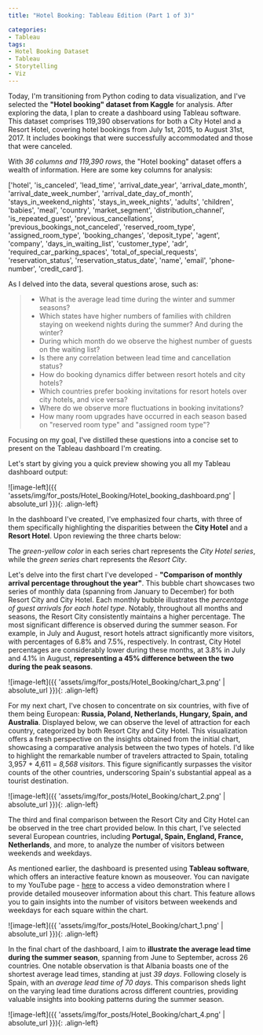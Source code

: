 ```yaml
---
title: "Hotel Booking: Tableau Edition (Part 1 of 3)"

categories:
- Tableau  
tags:
- Hotel Booking Dataset
- Tableau 
- Storytelling
- Viz
---
```



Today, I'm transitioning from Python coding to data visualization, and I've selected the **"Hotel booking" dataset from Kaggle** for analysis. After exploring the data, I plan to create a dashboard using Tableau software.
This dataset comprises 119,390 observations for both a City Hotel and a Resort Hotel, covering hotel bookings from July 1st, 2015, to August 31st, 2017. It includes bookings that were successfully accommodated and those that were canceled.

With *36 columns and 119,390 rows*, the "Hotel booking" dataset offers a wealth of information. Here are some key columns for analysis:

 ['hotel', 'is_canceled', 'lead_time', 'arrival_date_year', 'arrival_date_month', 'arrival_date_week_number', 'arrival_date_day_of_month', 'stays_in_weekend_nights', 'stays_in_week_nights', 'adults', 'children', 'babies', 'meal', 'country', 'market_segment', 'distribution_channel', 'is_repeated_guest', 'previous_cancellations', 'previous_bookings_not_canceled', 'reserved_room_type', 'assigned_room_type', 'booking_changes', 'deposit_type', 'agent', 'company', 'days_in_waiting_list', 'customer_type', 'adr', 'required_car_parking_spaces', 'total_of_special_requests', 'reservation_status', 'reservation_status_date', 'name', 'email', 'phone-number', 'credit_card'].

As I delved into the data, several questions arose, such as:

> * What is the average lead time during the winter and summer seasons?
> * Which states have higher numbers of families with children staying on weekend nights during the summer? And during the winter?
> * During which month do we observe the highest number of guests on the waiting list?
> * Is there any correlation between lead time and cancellation status?
> * How do booking dynamics differ between resort hotels and city hotels?
> * Which countries prefer booking invitations for resort hotels over city hotels, and vice versa?
> * Where do we observe more fluctuations in booking invitations?
> * How many room upgrades have occurred in each season based on "reserved room type" and "assigned room type"?



Focusing on my goal, I've distilled these questions into a concise set to present on the Tableau dashboard I'm creating.

Let's start by giving you a quick preview showing you all my Tableau dashboard output:


![image-left]({{ 'assets/img/for_posts/Hotel_Booking/Hotel_booking_dashboard.png' | absolute_url }}){: .align-left} 

In the dashboard I've created, I've emphasized four charts, with three of them specifically highlighting the disparities between the **City Hotel** and a **Resort Hotel**.
Upon reviewing the three charts below:

The *green-yellow color* in each series chart represents the *City Hotel series*, while the *green series* chart represents the *Resort City*.

Let's delve into the first chart I've developed - **"Comparison of monthly arrival percentage throughout the year"**. This bubble chart showcases two series of monthly data (spanning from January to December) for both Resort City and City Hotel. Each monthly bubble illustrates the *percentage of guest arrivals for each hotel type*. Notably, throughout all months and seasons, the Resort City consistently maintains a higher percentage. The most significant difference is observed during the summer season. For example, in July and August, resort hotels attract significantly more visitors, with percentages of 6.8% and 7.5%, respectively. In contrast, City Hotel percentages are considerably lower during these months, at 3.8% in July and 4.1% in August, **representing a 45% difference between the two during the peak seasons**.


![image-left]({{ 'assets/img/for_posts/Hotel_Booking/chart_3.png' | absolute_url }}){: .align-left} 

For my next chart, I've chosen to concentrate on six countries, with five of them being European: **Russia, Poland, Netherlands, Hungary, Spain, and Australia**.
Displayed below, we can observe the level of attraction for each country, categorized by both Resort City and City Hotel. This visualization offers a fresh perspective on the insights obtained from the initial chart, showcasing a comparative analysis between the two types of hotels.
I'd like to highlight the remarkable number of travelers attracted to Spain, totaling 3,957 + 4,611 = *8,568 visitors*. This figure significantly surpasses the visitor counts of the other countries, underscoring Spain's substantial appeal as a tourist destination.

![image-left]({{ 'assets/img/for_posts/Hotel_Booking/chart_2.png' | absolute_url }}){: .align-left} 


The third and final comparison between the Resort City and City Hotel can be observed in the tree chart provided below. In this chart, I've selected several European countries, including **Portugal, Spain, England, France, Netherlands**, and more, to analyze the number of visitors between weekends and weekdays.

As mentioned earlier, the dashboard is presented using **Tableau software**, which offers an interactive feature known as mouseover. You can navigate to my YouTube page - [here](https://www.youtube.com/watch?v=1MrDL7s5p7A&t=1s&ab_channel=ShayCohen) to access a video demonstration where I provide detailed mouseover information about this chart. This feature allows you to gain insights into the number of visitors between weekends and weekdays for each square within the chart.

![image-left]({{ 'assets/img/for_posts/Hotel_Booking/chart_1.png' | absolute_url }}){: .align-left} 

In the final chart of the dashboard, I aim to **illustrate the average lead time during the summer season**, spanning from June to September, across 26 countries.
One notable observation is that Albania boasts one of the shortest average lead times, standing at just *39 days*. Following closely is Spain, with an *average lead time of 70 days*. This comparison sheds light on the varying lead time durations across different countries, providing valuable insights into booking patterns during the summer season.

![image-left]({{ 'assets/img/for_posts/Hotel_Booking/chart_4.png' | absolute_url }}){: .align-left} 

















